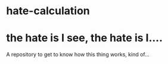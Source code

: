 # hate-calculation
# the hate is I see, the hate is I....
A repository to get to know how this thing works, kind of...

